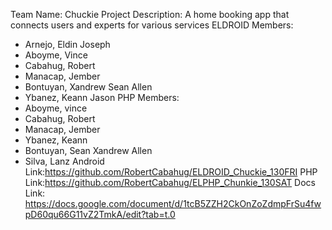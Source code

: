 Team Name: Chuckie
Project Description: A home booking app that connects users and experts for various services
ELDROID Members:
- Arnejo, Eldin Joseph
- Aboyme, Vince
- Cabahug, Robert 
- Manacap, Jember
- Bontuyan, Xandrew Sean Allen
- Ybanez, Keann Jason
PHP Members:
 - Aboyme, vince
 - Cabahug, Robert
 - Manacap, Jember
 - Ybanez, Keann
 - Bontuyan, Sean Xandrew Allen
 - Silva, Lanz
Android Link:https://github.com/RobertCabahug/ELDROID_Chuckie_130FRI
PHP Link:https://github.com/RobertCabahug/ELPHP_Chunkie_130SAT
Docs Link: https://docs.google.com/document/d/1tcB5ZZH2CkOnZoZdmpFrSu4fwpD60qu66G11vZ2TmkA/edit?tab=t.0
